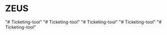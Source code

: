 # ZEUS
 
"# Ticketing-tool" 
"# Ticketing-tool" 
"# Ticketing-tool" 
"# Ticketing-tool" 
"# Ticketing-tool" 
